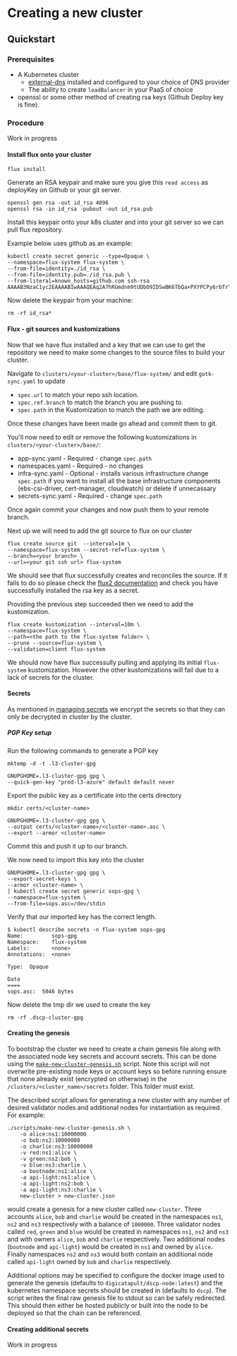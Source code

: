 # Creating a new cluster

## Quickstart

### Prerequisites

* A Kubernetes cluster
    * [external-dns](https://github.com/kubernetes-sigs/external-dns) installed and configured to your choice of DNS provider
    * The ability to create `loadBalancer` in your PaaS of choice
* openssl or some other method of creating rsa keys (Github Deploy key is fine).

### Procedure

Work in progress

<!-- Copied from `wasp-k8s-infra` This will likely be close to the final form but will need updating once we have working cluster -->
<!-- Copy the `stage-cluster` directory and name it something else.  You can delete all the subfolders of the `app/env-services` directory as these are unnecessary.  Once removed also delete them from the `kustomization.yaml` and the corresponding lines related to their configmaps.

You will also need to edit:
* `clusters/<your-cluster>/app/shared-config/certificate.yaml` file and change:
    * `metadata.name` to a new certificate name
    * `spec.secretName` to the new secret you wish to store the cert as
    * `spec.subject.organizations` to the new Org
    * `spec.dnsNames` to the DNS names you want the cert to be valid for
* `clusters/<your-cluster>/app/shared-config/values-nginx.yaml` file and change:
    * `service.annotations` :
        * `external-dns.alpha.kubernetes.io/hostname` to specify the external DNS name you want to use.
        * any other annotations specified by your PaaS provider to setup.
        * Remove the AWS specific ones if not using AWS.
    * `extraArgs.default-ssl-certificate` to the `spec.secretName` we set in `certificates.yaml`
* `clusters/<your-cluster>/app/storage-class.yaml` - Remove all unnecessary storage classes using AWS CSI driver if you are not using this.
* `clusters/your-cluster/app/shared-config/` - In each of the services find mention of `storageClass` and either switch this to your own SC or delete the entry entirely.

Commit and push your changes. -->

#### Install flux onto your cluster
```
flux install
```
Generate an RSA keypair and make sure you give this `read access` as deployKey on Github or your git server.
```
openssl gen rsa -out id_rsa 4096
openssl rsa -in id_rsa -pubout -out id_rsa.pub
```
Install this keypair onto your k8s cluster and into your git server so we can pull flux repository.

Example below uses github as an example:
```
kubectl create secret generic --type=Opaque \
--namespace=flux-system flux-system \
--from-file=identity=./id_rsa \
--from-file=identity.pub=./id_rsa.pub \
--from-literal=known_hosts=github.com ssh-rsa AAAAB3NzaC1yc2EAAAABIwAAAQEAq2A7hRGmdnm9tUDbO9IDSwBK6TbQa+PXYPCPy6rbTrTtw7PHkccKrpp0yVhp5HdEIcKr6pLlVDBfOLX9QUsyCOV0wzfjIJNlGEYsdlLJizHhbn2mUjvSAHQqZETYP81eFzLQNnPHt4EVVUh7VfDESU84KezmD5QlWpXLmvU31/yMf+Se8xhHTvKSCZIFImWwoG6mbUoWf9nzpIoaSjB+weqqUUmpaaasXVal72J+UX2B+2RPW3RcT0eOzQgqlJL3RKrTJvdsjE3JEAvGq3lGHSZXy28G3skua2SmVi/w4yCE6gbODqnTWlg7+wC604ydGXA8VJiS5ap43JXiUFFAaQ==
```

Now delete the keypair from your machine:
```
rm -rf id_rsa*
```
#### Flux - git sources and kustomizations

Now that we have flux installed and a key that we can use to get the repository we need to make some changes to the source files to build your cluster.

Navigate to `clusters/<your-cluster>/base/flux-system/` and edit `gotk-sync.yaml` to update
* `spec.url` to match your repo ssh location.
* `spec.ref.branch` to match the branch you are pushing to.
* `spec.path` in the Kustomization to match the path we are editing.

Once these changes have been made go ahead and commit them to git.

You'll now need to edit or remove the following kustomizations in `clusters/<your-cluster>/base/`:
* app-sync.yaml - Required - change `spec.path`
* namespaces.yaml - Required - no changes
* infra-sync.yaml - Optional - installs various infrastructure change `spec.path` if you want to install all the base infrastructure components (ebs-csi-driver, cert-manager, cloudwatch) or delete if unnecassary
* secrets-sync.yaml - Required - change `spec.path`

Once again commit your changes and now push them to your remote branch.

Next up we will need to add the git source to flux on our cluster
```
flux create source git  --interval=1m \
--namespace=flux-system --secret-ref=flux-system \
--branch=<your branch> \
--url=<your git ssh url> flux-system
```
We should see that flux successfully creates and reconciles the source.  If it fails to do so please check the [flux2 documentation](https://fluxcd.io/docs/) and check you have successfully installed the rsa key as a secret.

Providing the previous step succeeded then we need to add the kustomization.
```
flux create kustomization --interval=10m \
--namespace=flux-system \
--path=<the path to the flux-system folder> \
--prune --source=flux-system \
--validation=client flux-system
```
We should now have flux successully pulling and applying its initial `flux-system` kustomization.  However the other kustomizations will fail due to a lack of secrets for the cluster.

#### Secrets

As mentioned in [managing secrets](./managing-secrets.md) we encrypt the secrets so that they can only be decrypted in cluster by the cluster.

##### PGP Key setup

Run the following commands to generate a PGP key

```
mktemp -d -t .l3-cluster-gpg

GNUPGHOME=.l3-cluster-gpg gpg \
--quick-gen-key "prod-l3-azure" default default never
```
Export the public key as a certificate into the certs directory
```
mkdir certs/<cluster-name>

GNUPGHOME=.l3-cluster-gpg gpg \
--output certs/<cluster-name>/<cluster-name>.asc \
--export --armor <cluster-name>
```
Commit this and push it up to our branch.

We now need to import this key into the cluster
```
GNUPGHOME=.l3-cluster-gpg gpg \
--export-secret-keys \
--armor <cluster-name> \
| kubectl create secret generic sops-gpg \
--namespace=flux-system \
--from-file=sops.asc=/dev/stdin
```

Verify that our imported key has the correct length.
```
$ kubectl describe secrets -n flux-system sops-gpg
Name:         sops-gpg
Namespace:    flux-system
Labels:       <none>
Annotations:  <none>

Type:  Opaque

Data
====
sops.asc:  5046 bytes
```
Now delete the tmp dir we used to create the key
```
rm -rf .dscp-cluster-gpg
```

#### Creating the genesis

To bootstrap the cluster we need to create a chain genesis file along with the associated node key secrets and account secrets. This can be done using the [`make-new-cluster-genesis.sh`](../scripts/make-new-cluster-genesis.sh) script. Note this script will not overwrite pre-existing node keys or account keys so before running ensure that none already exist (encrypted on otherwise) in the `/clusters/<cluster_name>/secrets` folder. This folder must exist.

The described script allows for generating a new cluster with any number of desired validator nodes and additional nodes for instantiation as required. For example:

```
./scripts/make-new-cluster-genesis.sh \
    -o alice:ns1:10000000
    -o bob:ns2:10000000
    -o charlie:ns3:10000000
    -v red:ns1:alice \
    -v green:ns2:bob \
    -v blue:ns3:charlie \
    -a bootnode:ns1:alice \
    -a api-light:ns1:alice \
    -a api-light:ns2:bob \
    -a api-light:ns3:charlie \
    new-cluster > new-cluster.json
```

would create a genesis for a new cluster called `new-cluster`. Three accounts `alice`, `bob` and `charlie` would be created in the namespaces `ns1`, `ns2` and `ns3` respectively with a balance of `1000000`. Three validator nodes called `red`, `green` and `blue` would be created in namespaces `ns1`, `ns2` and `ns3` and with owners `alice`, `bob` and `charlie` respectively. Two additional nodes (`bootnode` and `api-light`) would be created in `ns1` and owned by `alice`. Finally namespaces `ns2` and `ns3` would both contain an additional node called `api-light` owned by `bob` and `charlie` respectively.

Additional options may be specified to configure the docker image used to generate the genesis (defaults to `digicatapult/dscp-node:latest`) and the kubernetes namespace secrets should be created in (defaults to `dscp`). The script writes the final raw genesis file to stdout so can be safely redirected. This should then either be hosted publicly or built into the node to be deployed so that the chain can be referenced.

#### Creating additional secrets

Work in progress
